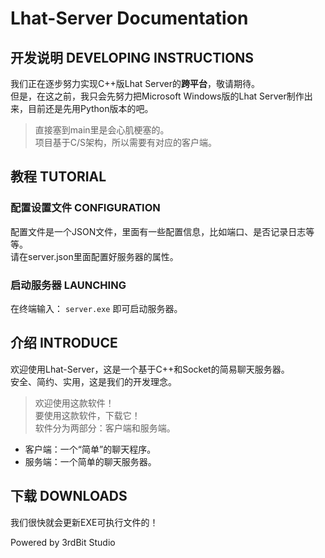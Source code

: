 # Lhat-Server Documentation
## 开发说明 DEVELOPING INSTRUCTIONS
我们正在逐步努力实现C++版Lhat Server的**跨平台**，敬请期待。  
但是，在这之前，我只会先努力把Microsoft Windows版的Lhat Server制作出来，目前还是先用Python版本的吧。  
> 直接塞到main里是会心肌梗塞的。  
> 项目基于C/S架构，所以需要有对应的客户端。   
## 教程 TUTORIAL
### 配置设置文件 CONFIGURATION
配置文件是一个JSON文件，里面有一些配置信息，比如端口、是否记录日志等等。  
请在server.json里面配置好服务器的属性。  
### 启动服务器 LAUNCHING
在终端输入：
`server.exe`
即可启动服务器。  
## 介绍 INTRODUCE  
欢迎使用Lhat-Server，这是一个基于C++和Socket的简易聊天服务器。  
安全、简约、实用，这是我们的开发理念。  
> 欢迎使用这款软件！  
> 要使用这款软件，下载它！  
软件分为两部分：客户端和服务端。  
- 客户端：一个“简单”的聊天程序。  
- 服务端：一个简单的聊天服务器。  
## 下载 DOWNLOADS  
我们很快就会更新EXE可执行文件的！  
  
Powered by 3rdBit Studio  